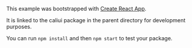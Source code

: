 This example was bootstrapped with [Create React App](https://github.com/facebook/create-react-app).

It is linked to the caliui package in the parent directory for development purposes.

You can run `npm install` and then `npm start` to test your package.

